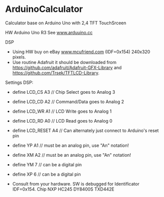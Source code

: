# ArduinoCalculator
Calculator base on Arduino Uno with 2,4 TFT TouchSrceen

HW Arduino Uno R3
See www.arduuino.cc

DSP
- Using HW buy on eBay www.mcufriend.com (IDF=0x154) 240x320 pixels.
- Use routine Adafruit it should be downloaded from https://github.com/adafruit/Adafruit-GFX-Library and https://github.com/Trsek/TFTLCD-Library.

Settings DSP:
- define LCD_CS A3    // Chip Select goes to Analog 3
- define LCD_CD A2    // Command/Data goes to Analog 2
- define LCD_WR A1    // LCD Write goes to Analog 1
- define LCD_RD A0    // LCD Read goes to Analog 0
- define LCD_RESET A4 // Can alternately just connect to Arduino's reset pin
- define YP A1  // must be an analog pin, use "An" notation!
- define XM A2  // must be an analog pin, use "An" notation!
- define YM 7   // can be a digital pin
- define XP 6   // can be a digital pin

- Consult from your hardware. SW is debugged for Identificator IDF=0x154. Chip NXP HC245 DY8400S TXD442E
